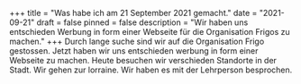 +++
title = "Was habe ich am 21 September 2021 gemacht."
date = "2021-09-21"
draft = false
pinned = false
description = "Wir haben uns entschieden Werbung in form einer Webseite für die Organisation Frigos zu machen."
+++
Durch lange suche sind wir auf die Organisation Frigo gestossen. Jetzt haben wir uns entschieden werbung in form einer Webseite zu machen. Heute besuchen wir verschieden Standorte in der Stadt. Wir gehen zur lorraine. Wir haben es mit der Lehrperson besprochen.